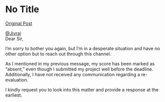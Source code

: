 # No Title

[Original Post](https://discourse.onlinedegree.iitm.ac.in/t/169029/613)

<p><a class="mention" href="/u/jivraj">@Jivraj</a><br>
Dear Sir,</p>
<p>I’m sorry to bother you again, but I’m in a desperate situation and have no other option but to reach out through this channel.</p>
<p>As I mentioned in my previous message, my score has been marked as “absent,” even though I submitted my project well before the deadline. Additionally, I have not received any communication regarding a re-evaluation.</p>
<p>I kindly request you to look into this matter and provide a response at the earliest.</p>